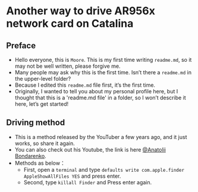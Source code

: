 Another way to drive AR956x network card on Catalina
====
## Preface
* Hello everyone, this is `Moore`. This is my first time writing `readme.md`, so it may not be well written, please forgive me.<br>
* Many people may ask why this is the first time. Isn’t there a `readme.md` in the upper-level folder?<br>
* Because I edited this `readme.md` file first, it’s the first time.<br>
* Originally, I wanted to tell you about my personal profile here, but I thought that this is a 'readme.md file' in a folder, so I won’t describe it here, let’s get started!<br>
## Driving method
* This is a method released by the YouTuber a few years ago, and it just works, so share it again.<br>
* You can also check out his Youtube, the link is here [@Anatolii Bondarenko](https://www.youtube.com/channel/UCzxRc20c5_bC2zaBFQ4GFsQ).<br>
* Methods as below：
  * First, open a `terminal` and type `defaults write com.apple.finder AppleShowAllFiles YES` and press enter.
  * Second, type `killall Finder` and Press enter again.

